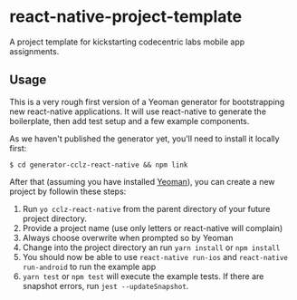 # react-native-project-template
A project template for kickstarting codecentric labs mobile app assignments.

## Usage
This is a very rough first version of a Yeoman generator for bootstrapping new react-native applications. 
It will use react-native to generate the boilerplate, then add test setup and a few example components.

As we haven't published the generator yet, you'll need to install it locally first:

```
$ cd generator-cclz-react-native && npm link
```

After that (assuming you have installed [Yeoman](http://yeoman.io/)), you can create a new project by followin these steps:

1. Run `yo cclz-react-native` from the parent directory of your future project directory.
2. Provide a project name (use only letters or react-native will complain)
3. Always choose overwrite when prompted so by Yeoman
4. Change into the project directory an run `yarn install` or `npm install`
5. You should now be able to use `react-native run-ios` and `react-native run-android` to run the example app
6. `yarn test` or `npm test` will execute the example tests. If there are snapshot errors, run `jest --updateSnapshot`.
